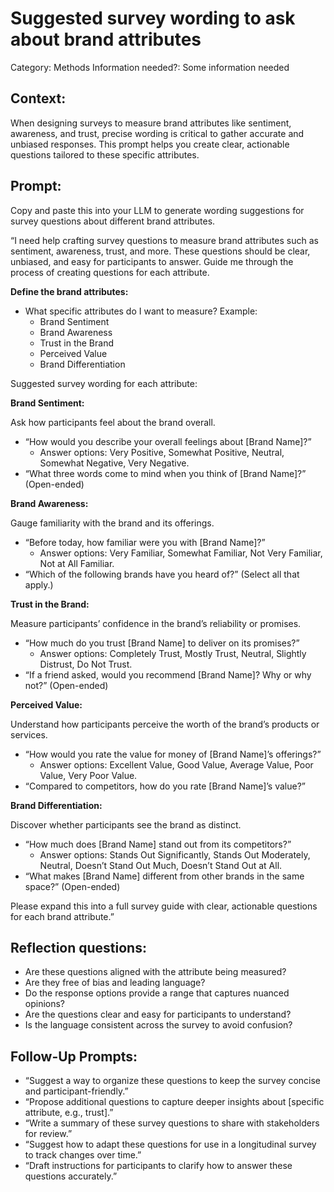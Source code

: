 # Suggested survey wording to ask about brand attributes

Category: Methods
Information needed?: Some information needed

## **Context:**

When designing surveys to measure brand attributes like sentiment, awareness, and trust, precise wording is critical to gather accurate and unbiased responses. This prompt helps you create clear, actionable questions tailored to these specific attributes.

## **Prompt:**

Copy and paste this into your LLM to generate wording suggestions for survey questions about different brand attributes.

“I need help crafting survey questions to measure brand attributes such as sentiment, awareness, trust, and more. These questions should be clear, unbiased, and easy for participants to answer. Guide me through the process of creating questions for each attribute.

**Define the brand attributes:**

- What specific attributes do I want to measure? Example:
    - Brand Sentiment
    - Brand Awareness
    - Trust in the Brand
    - Perceived Value
    - Brand Differentiation

Suggested survey wording for each attribute:

**Brand Sentiment:**

Ask how participants feel about the brand overall.

- “How would you describe your overall feelings about [Brand Name]?”
    - Answer options: Very Positive, Somewhat Positive, Neutral, Somewhat Negative, Very Negative.
- “What three words come to mind when you think of [Brand Name]?” (Open-ended)

**Brand Awareness:**

Gauge familiarity with the brand and its offerings.

- “Before today, how familiar were you with [Brand Name]?”
    - Answer options: Very Familiar, Somewhat Familiar, Not Very Familiar, Not at All Familiar.
- “Which of the following brands have you heard of?” (Select all that apply.)

**Trust in the Brand:**

Measure participants’ confidence in the brand’s reliability or promises.

- “How much do you trust [Brand Name] to deliver on its promises?”
    - Answer options: Completely Trust, Mostly Trust, Neutral, Slightly Distrust, Do Not Trust.
- “If a friend asked, would you recommend [Brand Name]? Why or why not?” (Open-ended)

**Perceived Value:**

Understand how participants perceive the worth of the brand’s products or services.

- “How would you rate the value for money of [Brand Name]’s offerings?”
    - Answer options: Excellent Value, Good Value, Average Value, Poor Value, Very Poor Value.
- “Compared to competitors, how do you rate [Brand Name]’s value?”

**Brand Differentiation:**

Discover whether participants see the brand as distinct.

- “How much does [Brand Name] stand out from its competitors?”
    - Answer options: Stands Out Significantly, Stands Out Moderately, Neutral, Doesn’t Stand Out Much, Doesn’t Stand Out at All.
- “What makes [Brand Name] different from other brands in the same space?” (Open-ended)

Please expand this into a full survey guide with clear, actionable questions for each brand attribute.”

## Reflection questions:

- Are these questions aligned with the attribute being measured?
- Are they free of bias and leading language?
- Do the response options provide a range that captures nuanced opinions?
- Are the questions clear and easy for participants to understand?
- Is the language consistent across the survey to avoid confusion?

## **Follow-Up Prompts:**

- “Suggest a way to organize these questions to keep the survey concise and participant-friendly.”
- “Propose additional questions to capture deeper insights about [specific attribute, e.g., trust].”
- “Write a summary of these survey questions to share with stakeholders for review.”
- “Suggest how to adapt these questions for use in a longitudinal survey to track changes over time.”
- “Draft instructions for participants to clarify how to answer these questions accurately.”